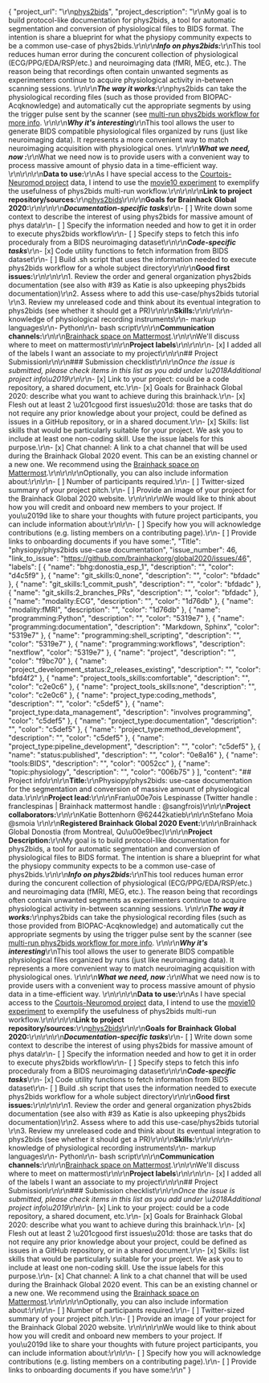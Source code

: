 {
  "project_url": "\r\n[phys2bids](https://github.com/physiopy/phys2bids)",
  "project_description": "\r\nMy goal is to build protocol-like documentation for phys2bids, a tool for automatic segmentation and conversion of physiological files to BIDS format. The intention is share a blueprint for what the physiopy community expects to be a common use-case of phys2bids.\r\n\r\n***Info on phys2bids:***\r\nThis tool reduces human error during the concurent collection of physiological (ECG/PPG/EDA/RSP/etc.) and neuroimaging data (fMRI, MEG, etc.). The reason being that recordings often contain unwanted segments as experimenters continue to acquire physiological activity in-between scanning sessions. \r\n\r\n***The way it works:***\r\nphys2bids can take the physiological recording files (such as those provided from BIOPAC-Acqknowledge) and automatically cut the appropriate segments by using the trigger pulse sent by the scanner (see [multi-run phys2bids workflow for more info](https://phys2bids.readthedocs.io/en/latest/howto.html#what-if-i-have-multiple-acquisition-types). \r\n\r\n***Why it's interesting***\r\nThis tool allows the user to generate BIDS compatible physiological files organized by runs (just like neuroimaging data). It represents a more convenient way to match neuroimaging acquisition with physiological ones. \r\n\r\n***What we need, now :***\r\nWhat we need now is to provide users with a convenient way to process massive amount of physio data in a time-efficient way. \r\n\r\n\r\n**Data to use:**\r\nAs I have special access to the [Courtois-Neuromod project](https://cneuromod.ca) data, I intend to use the [movie10 experiment](https://docs.cneuromod.ca/en/2020-alpha/DATASETS.html#movie10) to exemplify the usefulness of phys2bids multi-run workflow.\r\n\r\n\r\n**Link to project repository/sources:**\r\n[phys2bids](https://github.com/physiopy/phys2bids)\r\n\r\n**Goals for Brainhack Global 2020:**\r\n<!-- Add a list of milestones or deliverables that you expect to achieve during the event. Try to provide goals of varying complexity for contributors with different sets of skills. -->\r\n\r\n***Documentation-specific tasks***\r\n- [ ] Write down some context to describe the interest of using phys2bids for massive amount of phys data\r\n- [ ] Specify the information needed and how to get it in order to execute phys2bids workflow\r\n- [ ] Specify steps to fetch this info proceduraly from a BIDS neuroimaging dataset\r\n\r\n***Code-specific tasks***\r\n- [x] Code utility functions to fetch information from BIDS dataset\r\n- [ ] Build .sh script that uses the information needed to execute phys2bids workflow for a whole subject directory\r\n\r\n**Good first issues:**\r\n<!-- Add a list of tasks to help new contributors find easy gateways into open source projects. -->\r\n\r\n1. Review the order and general organization phys2bids documentation (see also with #39 as Katie is also upkeeping phys2bids documentation)\r\n2. Assess where to add this use-case/phys2bids tutorial \r\n3. Review my unreleased code and think about its eventual integration to phys2bids (see whether it should get a PR)\r\n\r\n**Skills:**\r\n<!-- Add a list of skills needed to contribute to this project. Try to think of both coding and non-coding skills. You can provide predefined skill levels, but it\u2019s better if you give concrete examples of the type of task contributors will be facing. Please make sure you create equal opportunities to accommodate the newcomers in your project to learn from each other and share the experiences. -->\r\n\r\n- knowledge of physiological recording instruments\r\n- markup languages\r\n- Python\r\n- bash script\r\n\r\n**Communication channels:**\r\n<!-- Add links to chat channels in Slack or Mattermost -->\r\n[Brainhack space on Mattermost](https://mattermost.brainhack.org/bhd-physiopy).\r\n\r\nWe'll discuss where to meet on mattermost\r\n\r\n**Project labels**\r\n<!-- Please prepend a hashtag (#) to all of the labels that fit your project, then tick the box below to state you did so (either by adding an 'x' between square brackets or by ticking it after submission). Please make sure that you stick by the labels listed for each topic below, rather than adding any new one, for further actions to work properly on the issue labels.\r\n\r\nE.g. my project is about the modulatory effect of salmon mousse on British supper survival\r\nIn the following list:\r\n```\r\nmeal:\r\nbrunch, supper\r\ntype:\r\nmousse, salmon, squid\r\n```\r\nI'm going to hashtag all of the labels I need my project to be indexed in:\r\n```\r\nmeal:\r\nbrunch, #supper\r\ntype:\r\n#mousse, #salmon, squid\r\n```\r\n\r\nNow the real list (please indicate all of the labels you'd like to add to your project):\r\n\r\n- Type of project:\r\n#coding_methods, #data_management, #documentation, #method_development,\r\n#pipeline_development, tutorial_recording, visualization\r\n\r\n- Project development status:\r\n0_concept_no_content, #1_basic structure, 2_releases_existing\r\n\r\n- Topic of the projet:\r\nBayesian_approaches, causality, connectome, data_visualisation, deep_learning,\r\ndiffusion, diversity_inclusivity_equality, EEG_EventRelatedResponseModelling,\r\nEEG_source_modelling, Granger_causality, hypothesis_testing, ICA, information_theory,\r\nmachine_learning, MR_methodologies, neural_decoding, neural_encoding, neural_networks,\r\nPCA, #physiology, reinforcement_learning, reproducible_scientific_methods, single_neuron_models,\r\nstatistical_modelling, systems_neuroscience, tractography\r\n\r\n- Tools used in the project:\r\nAFNI, ANTs, #BIDS, Brainstorm, CPAC, Datalad, DIPY, FieldTrip, fMRIPrep, Freesurfer,\r\nFSL, Jupyter, MNE, MRtrix, Nipype, NWB, SPM\r\n\r\n- Tools skill level required to enter the project (more than one possible):\r\ncomfortable, expert, familiar, no_skills_required\r\n\r\n- Programming language used in the project:\r\nno_programming_involved, C++, containerization, #documentation, Java, Julia, Matlab,\r\n#Python, R, #shell_scripting, Unix_command_line, Web, #workflows\r\n\r\n- Modalities involved in the project (if any):\r\nbehavioral, DWI, #ECG, ECOG, EEG, eye_tracking, #fMRI, fNIRS, MEG, MRI, PET, TDCS, TMS\r\n\r\n- Git skills reuired to enter the project (more than one possible):\r\n0_no_git_skills, #1_commit_push, #2_branches_PRs, 3_continuous_integration\r\n-->\r\n\r\n- [x] I added all of the labels I want an associate to my project\r\n\r\n## Project Submission\r\n\r\n### Submission checklist\r\n\r\n*Once the issue is submitted, please check items in this list as you add under \u2018Additional project info\u2019*\r\n\r\n- [x] Link to your project: could be a code repository, a shared document, etc.\r\n- [x] Goals for Brainhack Global 2020: describe what you want to achieve during this brainhack.\r\n- [x] Flesh out at least 2 \u201cgood first issues\u201d: those are tasks that do not require any prior knowledge about your project, could be defined as issues in a GitHub repository, or in a shared document.\r\n- [x] Skills: list skills that would be particularly suitable for your project. We ask you to include at least one non-coding skill. Use the issue labels for this purpose.\r\n- [x] Chat channel: A link to a chat channel that will be used during the Brainhack Global 2020 event. This can be an existing channel or a new one. We recommend using the [Brainhack space on Mattermost](https://mattermost.brainhack.org/).\r\n<!-- [x] Video channel: A link to a video channel that will be used during the Brainhack Global 2020 Brainhack. This can be an existing channel or a new one. For instance a [Jitsi meet room](https://meet.jit.si/). **Please, do not make the video channel public in here**: post a message in your chat channel and pin it so that it remains private, you do not get undesired content, and contributors can still have access to it..-->\r\n\r\nOptionally, you can also include information about:\r\n\r\n- [ ] Number of participants required.\r\n- [ ] Twitter-sized summary of your project pitch.\r\n- [ ] Provide an image of your project for the Brainhack Global 2020 website. \r\n<!-- You can put an image anywhere in this issue and it will be used to build your project page on the website. -->\r\n\r\nWe would like to think about how you will credit and onboard new members to your project. If you\u2019d like to share your thoughts with future project participants, you can include information about:\r\n\r\n- [ ] Specify how you will acknowledge contributions (e.g. listing members on a contributing page).\r\n- [ ] Provide links to onboarding documents if you have some:",
  "Title": "physiopy/phys2bids use-case documentation",
  "issue_number": 46,
  "link_to_issue": "https://github.com/brainhackorg/global2020/issues/46",
  "labels": [
    {
      "name": "bhg:donostia_esp_1",
      "description": "",
      "color": "d4c5f9"
    },
    {
      "name": "git_skills:0_none",
      "description": "",
      "color": "bfdadc"
    },
    {
      "name": "git_skills:1_commit_push",
      "description": "",
      "color": "bfdadc"
    },
    {
      "name": "git_skills:2_branches_PRs",
      "description": "",
      "color": "bfdadc"
    },
    {
      "name": "modality:ECG",
      "description": "",
      "color": "1d76db"
    },
    {
      "name": "modality:fMRI",
      "description": "",
      "color": "1d76db"
    },
    {
      "name": "programming:Python",
      "description": "",
      "color": "5319e7"
    },
    {
      "name": "programming:documentation",
      "description": "Markdown, Sphinx",
      "color": "5319e7"
    },
    {
      "name": "programming:shell_scripting",
      "description": "",
      "color": "5319e7"
    },
    {
      "name": "programming:workflows",
      "description": "nextflow",
      "color": "5319e7"
    },
    {
      "name": "project",
      "description": "",
      "color": "f9bc70"
    },
    {
      "name": "project_development_status:2_releases_existing",
      "description": "",
      "color": "bfd4f2"
    },
    {
      "name": "project_tools_skills:comfortable",
      "description": "",
      "color": "c2e0c6"
    },
    {
      "name": "project_tools_skills:none",
      "description": "",
      "color": "c2e0c6"
    },
    {
      "name": "project_type:coding_methods",
      "description": "",
      "color": "c5def5"
    },
    {
      "name": "project_type:data_management",
      "description": "involves programming",
      "color": "c5def5"
    },
    {
      "name": "project_type:documentation",
      "description": "",
      "color": "c5def5"
    },
    {
      "name": "project_type:method_development",
      "description": "",
      "color": "c5def5"
    },
    {
      "name": "project_type:pipeline_development",
      "description": "",
      "color": "c5def5"
    },
    {
      "name": "status:published",
      "description": "",
      "color": "0e8a16"
    },
    {
      "name": "tools:BIDS",
      "description": "",
      "color": "0052cc"
    },
    {
      "name": "topic:physiology",
      "description": "",
      "color": "006b75"
    }
  ],
  "content": "## Project info\r\n\r\n**Title:**\r\nPhysiopy/phys2bids: use-case documentation for the segmentation and conversion of massive amount of physiological data.\r\n\r\n**Project lead:**\r\n\r\nFran\u00e7ois Lespinasse (Twitter handle : franclespinas | Brainhack mattermost handle : @sangfrois)\r\n\r\n**Project collaborators:**\r\n\r\nKatie Bottenhorn @62442katieb\r\n\r\nStefano Moia @smoia \r\n\r\n**Registered Brainhack Global 2020 Event:**\r\n\r\nBrainhack Global Donostia (from Montreal, Qu\u00e9bec)\r\n\r\n**Project Description:**\r\nMy goal is to build protocol-like documentation for phys2bids, a tool for automatic segmentation and conversion of physiological files to BIDS format. The intention is share a blueprint for what the physiopy community expects to be a common use-case of phys2bids.\r\n\r\n***Info on phys2bids:***\r\nThis tool reduces human error during the concurent collection of physiological (ECG/PPG/EDA/RSP/etc.) and neuroimaging data (fMRI, MEG, etc.). The reason being that recordings often contain unwanted segments as experimenters continue to acquire physiological activity in-between scanning sessions. \r\n\r\n***The way it works:***\r\nphys2bids can take the physiological recording files (such as those provided from BIOPAC-Acqknowledge) and automatically cut the appropriate segments by using the trigger pulse sent by the scanner (see [multi-run phys2bids workflow for more info](https://phys2bids.readthedocs.io/en/latest/howto.html#what-if-i-have-multiple-acquisition-types). \r\n\r\n***Why it's interesting***\r\nThis tool allows the user to generate BIDS compatible physiological files organized by runs (just like neuroimaging data). It represents a more convenient way to match neuroimaging acquisition with physiological ones. \r\n\r\n***What we need, now :***\r\nWhat we need now is to provide users with a convenient way to process massive amount of physio data in a time-efficient way. \r\n\r\n\r\n**Data to use:**\r\nAs I have special access to the [Courtois-Neuromod project](https://cneuromod.ca) data, I intend to use the [movie10 experiment](https://docs.cneuromod.ca/en/2020-alpha/DATASETS.html#movie10) to exemplify the usefulness of phys2bids multi-run workflow.\r\n\r\n\r\n**Link to project repository/sources:**\r\n[phys2bids](https://github.com/physiopy/phys2bids)\r\n\r\n**Goals for Brainhack Global 2020:**\r\n<!-- Add a list of milestones or deliverables that you expect to achieve during the event. Try to provide goals of varying complexity for contributors with different sets of skills. -->\r\n\r\n***Documentation-specific tasks***\r\n- [ ] Write down some context to describe the interest of using phys2bids for massive amount of phys data\r\n- [ ] Specify the information needed and how to get it in order to execute phys2bids workflow\r\n- [ ] Specify steps to fetch this info proceduraly from a BIDS neuroimaging dataset\r\n\r\n***Code-specific tasks***\r\n- [x] Code utility functions to fetch information from BIDS dataset\r\n- [ ] Build .sh script that uses the information needed to execute phys2bids workflow for a whole subject directory\r\n\r\n**Good first issues:**\r\n<!-- Add a list of tasks to help new contributors find easy gateways into open source projects. -->\r\n\r\n1. Review the order and general organization phys2bids documentation (see also with #39 as Katie is also upkeeping phys2bids documentation)\r\n2. Assess where to add this use-case/phys2bids tutorial \r\n3. Review my unreleased code and think about its eventual integration to phys2bids (see whether it should get a PR)\r\n\r\n**Skills:**\r\n<!-- Add a list of skills needed to contribute to this project. Try to think of both coding and non-coding skills. You can provide predefined skill levels, but it\u2019s better if you give concrete examples of the type of task contributors will be facing. Please make sure you create equal opportunities to accommodate the newcomers in your project to learn from each other and share the experiences. -->\r\n\r\n- knowledge of physiological recording instruments\r\n- markup languages\r\n- Python\r\n- bash script\r\n\r\n**Communication channels:**\r\n<!-- Add links to chat channels in Slack or Mattermost -->\r\n[Brainhack space on Mattermost](https://mattermost.brainhack.org/bhd-physiopy).\r\n\r\nWe'll discuss where to meet on mattermost\r\n\r\n**Project labels**\r\n<!-- Please prepend a hashtag (#) to all of the labels that fit your project, then tick the box below to state you did so (either by adding an 'x' between square brackets or by ticking it after submission). Please make sure that you stick by the labels listed for each topic below, rather than adding any new one, for further actions to work properly on the issue labels.\r\n\r\nE.g. my project is about the modulatory effect of salmon mousse on British supper survival\r\nIn the following list:\r\n```\r\nmeal:\r\nbrunch, supper\r\ntype:\r\nmousse, salmon, squid\r\n```\r\nI'm going to hashtag all of the labels I need my project to be indexed in:\r\n```\r\nmeal:\r\nbrunch, #supper\r\ntype:\r\n#mousse, #salmon, squid\r\n```\r\n\r\nNow the real list (please indicate all of the labels you'd like to add to your project):\r\n\r\n- Type of project:\r\n#coding_methods, #data_management, #documentation, #method_development,\r\n#pipeline_development, tutorial_recording, visualization\r\n\r\n- Project development status:\r\n0_concept_no_content, #1_basic structure, 2_releases_existing\r\n\r\n- Topic of the projet:\r\nBayesian_approaches, causality, connectome, data_visualisation, deep_learning,\r\ndiffusion, diversity_inclusivity_equality, EEG_EventRelatedResponseModelling,\r\nEEG_source_modelling, Granger_causality, hypothesis_testing, ICA, information_theory,\r\nmachine_learning, MR_methodologies, neural_decoding, neural_encoding, neural_networks,\r\nPCA, #physiology, reinforcement_learning, reproducible_scientific_methods, single_neuron_models,\r\nstatistical_modelling, systems_neuroscience, tractography\r\n\r\n- Tools used in the project:\r\nAFNI, ANTs, #BIDS, Brainstorm, CPAC, Datalad, DIPY, FieldTrip, fMRIPrep, Freesurfer,\r\nFSL, Jupyter, MNE, MRtrix, Nipype, NWB, SPM\r\n\r\n- Tools skill level required to enter the project (more than one possible):\r\ncomfortable, expert, familiar, no_skills_required\r\n\r\n- Programming language used in the project:\r\nno_programming_involved, C++, containerization, #documentation, Java, Julia, Matlab,\r\n#Python, R, #shell_scripting, Unix_command_line, Web, #workflows\r\n\r\n- Modalities involved in the project (if any):\r\nbehavioral, DWI, #ECG, ECOG, EEG, eye_tracking, #fMRI, fNIRS, MEG, MRI, PET, TDCS, TMS\r\n\r\n- Git skills reuired to enter the project (more than one possible):\r\n0_no_git_skills, #1_commit_push, #2_branches_PRs, 3_continuous_integration\r\n-->\r\n\r\n- [x] I added all of the labels I want an associate to my project\r\n\r\n## Project Submission\r\n\r\n### Submission checklist\r\n\r\n*Once the issue is submitted, please check items in this list as you add under \u2018Additional project info\u2019*\r\n\r\n- [x] Link to your project: could be a code repository, a shared document, etc.\r\n- [x] Goals for Brainhack Global 2020: describe what you want to achieve during this brainhack.\r\n- [x] Flesh out at least 2 \u201cgood first issues\u201d: those are tasks that do not require any prior knowledge about your project, could be defined as issues in a GitHub repository, or in a shared document.\r\n- [x] Skills: list skills that would be particularly suitable for your project. We ask you to include at least one non-coding skill. Use the issue labels for this purpose.\r\n- [x] Chat channel: A link to a chat channel that will be used during the Brainhack Global 2020 event. This can be an existing channel or a new one. We recommend using the [Brainhack space on Mattermost](https://mattermost.brainhack.org/).\r\n<!-- [x] Video channel: A link to a video channel that will be used during the Brainhack Global 2020 Brainhack. This can be an existing channel or a new one. For instance a [Jitsi meet room](https://meet.jit.si/). **Please, do not make the video channel public in here**: post a message in your chat channel and pin it so that it remains private, you do not get undesired content, and contributors can still have access to it..-->\r\n\r\nOptionally, you can also include information about:\r\n\r\n- [ ] Number of participants required.\r\n- [ ] Twitter-sized summary of your project pitch.\r\n- [ ] Provide an image of your project for the Brainhack Global 2020 website. \r\n<!-- You can put an image anywhere in this issue and it will be used to build your project page on the website. -->\r\n\r\nWe would like to think about how you will credit and onboard new members to your project. If you\u2019d like to share your thoughts with future project participants, you can include information about:\r\n\r\n- [ ] Specify how you will acknowledge contributions (e.g. listing members on a contributing page).\r\n- [ ] Provide links to onboarding documents if you have some:\r\n"
}